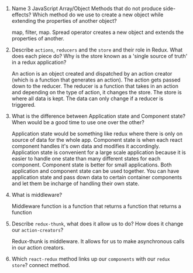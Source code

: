 1.  Name 3 JavaScript Array/Object Methods that do not produce side-effects? Which method do we use to create a new object while extending the properties of another object?

    map, filter, map. Spread operator creates a new object and extends the properties of another. 

1.  Describe `actions`, `reducers` and the `store` and their role in Redux. What does each piece do? Why is the store known as a 'single source of truth' in a redux application?

    An action is an object created and dispatched by an action creator (which is a function that generates an action). The action gets passed down to the reducer. The reducer is a function that takes in an action and depending on the type of action, it changes the store. The store is where all data is kept. The data can only change if a reducer is triggered. 

1.  What is the difference between Application state and Component state? When would be a good time to use one over the other?

    Application state would be something like redux where there is only on source of data for the whole app. Component state is when each react component handles it's own data and modifies it accordingly. Application state is convenient for a large scale application because it is easier to handle one state than many different states for each component. Component state is better for small applications. Both application and component state can be used together. You can have application state and pass down data to certain container components and let them be incharge of handling their own state. 

1.  What is middleware?

    Middleware function is a function that returns a function that returns a function

1.  Describe `redux-thunk`, what does it allow us to do? How does it change our `action-creators`?

    Redux-thunk is middleware. It allows for us to make asynchronous calls in our action
    creators.

1.  Which `react-redux` method links up our `components` with our `redux store`?
    connect method. 
